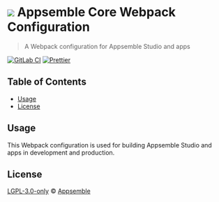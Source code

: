 # ![](https://gitlab.com/appsemble/appsemble/-/raw/0.27.1/config/assets/logo.svg) Appsemble Core Webpack Configuration

> A Webpack configuration for Appsemble Studio and apps

[![GitLab CI](https://gitlab.com/appsemble/appsemble/badges/0.27.1/pipeline.svg)](https://gitlab.com/appsemble/appsemble/-/releases/0.27.1)
[![Prettier](https://img.shields.io/badge/code_style-prettier-ff69b4.svg)](https://prettier.io)

## Table of Contents

- [Usage](#usage)
- [License](#license)

## Usage

This Webpack configuration is used for building Appsemble Studio and apps in development and
production.

## License

[LGPL-3.0-only](https://gitlab.com/appsemble/appsemble/-/blob/0.27.1/LICENSE.md) ©
[Appsemble](https://appsemble.com)
